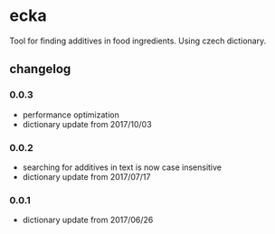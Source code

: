 # ecka
Tool for finding additives in food ingredients. Using czech dictionary.
## changelog
### 0.0.3
+ performance optimization
+ dictionary update from 2017/10/03
### 0.0.2
+ searching for additives in text is now case insensitive
+ dictionary update from 2017/07/17
### 0.0.1
+ dictionary update from 2017/06/26
